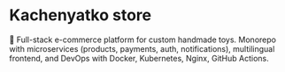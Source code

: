 # Kachenyatko store

🧸 Full-stack e-commerce platform for custom handmade toys. Monorepo with microservices (products, payments, auth, notifications), multilingual frontend, and DevOps with Docker, Kubernetes, Nginx, GitHub Actions.
